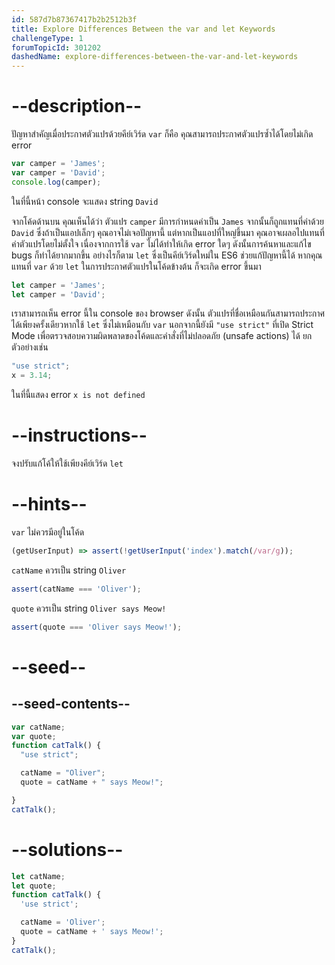 ```yaml
---
id: 587d7b87367417b2b2512b3f
title: Explore Differences Between the var and let Keywords
challengeType: 1
forumTopicId: 301202
dashedName: explore-differences-between-the-var-and-let-keywords
---
```


# --description--

ปัญหาสำคัญเมื่อประกาศตัวแปรด้วยคีย์เวิร์ด `var` ก็คือ คุณสามารถประกาศตัวแปรซ้ำได้โดยไม่เกิด error

```js
var camper = 'James';
var camper = 'David';
console.log(camper);
```

ในที่นี้หน้า console จะแสดง string `David`

จากโค้ดด้านบน คุณเห็นได้ว่า ตัวแปร `camper` มีการกำหนดค่าเป็น `James` จากนั้นก็ถูกแทนที่ค่าด้วย `David` ซึ่งถ้าเป็นแอปเล็กๆ คุณอาจไม่เจอปัญหานี้ แต่หากเป็นแอปที่ใหญ่ขึ้นมา คุณอาจเผลอไปแทนที่ค่าตัวแปรโดยไม่ตั้งใจ เนื่องจากการใช้ `var` ไม่ได้ทำให้เกิด error ใดๆ ดังนั้นการค้นหาและแก้ไข bugs ก็ทำได้ยากมากขึ้น อย่างไรก็ตาม `let` ซึ่งเป็นคีย์เวิร์ดใหม่ใน ES6 ช่วยแก้ปัญหานี้ได้ หากคุณแทนที่ `var` ด้วย `let` ในการประกาศตัวแปรในโค้ดข้างต้น ก็จะเกิด error ขึ้นมา 

```js
let camper = 'James';
let camper = 'David';
```

เราสามารถเห็น error นี้ใน console ของ browser ดังนั้น ตัวแปรที่ชื่อเหมือนกันสามารถประกาศได้เพียงครั้งเดียวหากใช้ `let` ซึ่งไม่เหมือนกับ `var` นอกจากนี้ยังมี `"use strict"` ที่เปิด Strict Mode เพื่อตรวจสอบความผิดพลาดของโค้ดและคำสั่งที่ไม่ปลอดภัย (unsafe actions) ได้ ยกตัวอย่างเช่น

```js
"use strict";
x = 3.14;
```

ในที่นี้แสดง error `x is not defined`

# --instructions--

จงปรับแก้โค้ให้ใช้เพียงคีย์เวิร์ด `let`

# --hints--

`var` ไม่ควรมีอยู่ในโค้ด

```js
(getUserInput) => assert(!getUserInput('index').match(/var/g));
```

`catName` ควรเป็น string `Oliver`

```js
assert(catName === 'Oliver');
```

`quote` ควรเป็น string `Oliver says Meow!`

```js
assert(quote === 'Oliver says Meow!');
```

# --seed--

## --seed-contents--

```js
var catName;
var quote;
function catTalk() {
  "use strict";

  catName = "Oliver";
  quote = catName + " says Meow!";

}
catTalk();
```

# --solutions--

```js
let catName;
let quote;
function catTalk() {
  'use strict';

  catName = 'Oliver';
  quote = catName + ' says Meow!';
}
catTalk();
```
